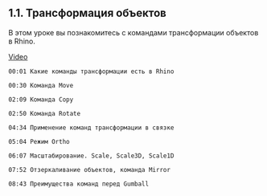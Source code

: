 ## 1.1. Трансформация объектов

В этом уроке вы познакомитесь с командами трансформации объектов в Rhino.

[Video](https://player.softculture.cc/embed/online/RHN/RHN_72.15.06_L1-6_Transformations)

``` chapters
00:01 Какие команды трансформации есть в Rhino

00:30 Команда Move

02:09 Команда Copy

02:50 Команда Rotate

04:34 Применение команд трансформации в связке

05:04 Режим Ortho

06:07 Масштабирование. Scale, Scale3D, Scale1D

07:52 Отзеркаливание объектов, команда Mirror

08:43 Преимущества команд перед Gumball
```
